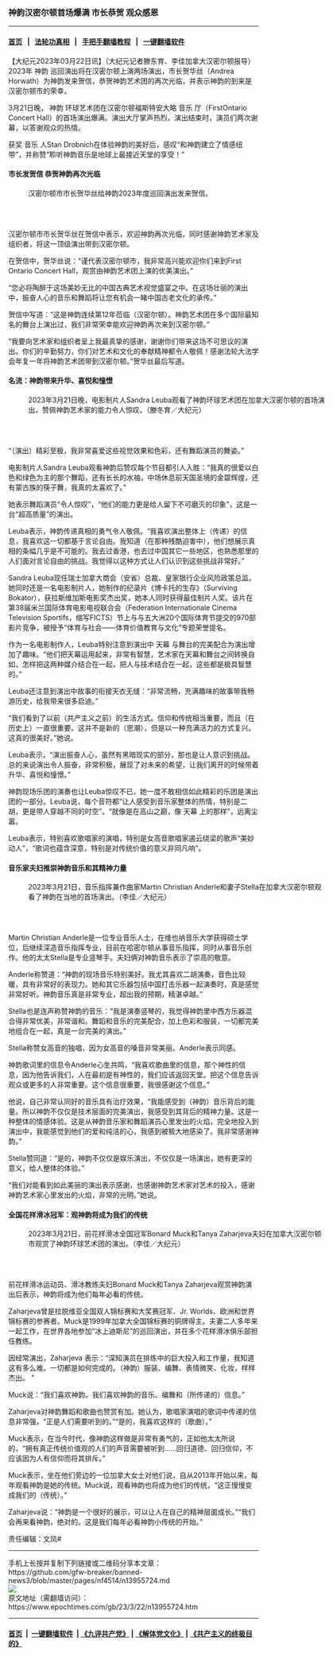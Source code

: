 ### 神韵汉密尔顿首场爆满 市长恭贺 观众感恩
------------------------

#### [首页](https://github.com/gfw-breaker/banned-news3/blob/master/README.md) &nbsp;&nbsp;|&nbsp;&nbsp; [法轮功真相](https://github.com/begood0513/basic/blob/master/README.md)  &nbsp;&nbsp;|&nbsp;&nbsp; [手把手翻墙教程](https://github.com/gfw-breaker/guides/wiki)  &nbsp;&nbsp;|&nbsp;&nbsp; [一键翻墙软件](https://github.com/gfw-breaker/nogfw/blob/master/README.md)  



<div><p>
 【大纪元2023年03月22日讯】（大纪元记者滕东育、李佳加拿大汉密尔顿报导）2023年
 <ok href="https://www.epochtimes.com/gb/tag/%E7%A5%9E%E9%9F%B5.html">
  神韵
 </ok>
 巡回演出将在汉密尔顿上演两场演出，市长贺华丝（Andrea Horwath）为神韵发来贺信，恭贺神韵艺术团的再次光临，并表示神韵的到来是汉密尔顿市的荣幸。
</p>
<p>
 3月21日晚，
 <ok href="https://www.epochtimes.com/gb/tag/%E7%A5%9E%E9%9F%B5.html">
  神韵
 </ok>
 环球艺术团在汉密尔顿福斯特安大略
 <ok href="https://www.epochtimes.com/gb/tag/%E9%9F%B3%E4%B9%90.html">
  音乐
 </ok>
 厅（FirstOntario Concert Hall）的首场演出爆满。演出大厅掌声热烈，演出结束时，演员们两次谢幕，以答谢观众的热情。
</p>
<p>
 获奖
 <ok href="https://www.epochtimes.com/gb/tag/%E9%9F%B3%E4%B9%90.html">
  音乐
 </ok>
 人Stan Drobnich在体验神韵的美好后，感叹“和神韵建立了情感纽带”，并称赞“聆听神韵音乐是地球上最接近天堂的享受！”
</p>
<h4>
 市长发贺信 恭贺神韵再次光临
</h4>
<figure aria-describedby="caption-attachment-13955729" class="wp-caption aligncenter" id="attachment_13955729" style="width: 463px">
 <ok href=" https://i.epochtimes.com/assets/uploads/2023/03/id13955729-2303212343221886.jpg" rel="noreferrer noopener" target="_blank">
  <img alt="" class="size-full wp-image-13955729" src="https://i.epochtimes.com/assets/uploads/2023/03/id13955729-2303212343221886.jpg"/>
 </ok>
 <br/><figcaption class="wp-caption-text" id="caption-attachment-13955729">
  汉密尔顿市市长贺华丝给神韵2023年度巡回演出发来贺信。
 </figcaption><br/>
</figure><br/>
<p>
 汉密尔顿市市长贺华丝在贺信中表示，欢迎神韵再次光临，同时感谢神韵艺术家及组织者，将这一顶级演出带到汉密尔顿。
</p>
<p>
 在贺信中，贺华丝说：“谨代表汉密尔顿市，我非常高兴能欢迎你们来到First Ontario Concert Hall，观赏由神韵艺术团上演的优美演出。”
</p>
<p>
 “您必将陶醉于这场美妙无比的中国古典艺术视觉盛宴之中。在这场壮丽的演出中，振奋人心的音乐和舞蹈将让您有机会一睹中国古老文化的承传。”
</p>
<p>
 贺信中写道：“这是神韵连续第12年莅临（汉密尔顿）。神韵艺术团在多个国际最知名的舞台上演出过，我们非常荣幸能欢迎神韵再次来到汉密尔顿。”
</p>
<p>
 “我要向艺术家和组织者呈上我最真挚的感谢，谢谢你们带来这场不可思议的演出。你们的辛勤努力，你们对艺术和文化的奉献精神都令人敬佩！感谢法轮大法学会年复一年将神韵艺术团带到汉密尔顿。”贺华丝最后写道。
</p>
<h4>
 名流：神韵带来升华、喜悦和憧憬
</h4>
<figure aria-describedby="caption-attachment-13955726" class="wp-caption aligncenter" id="attachment_13955726" style="width: 600px">
 <ok href="https://i.epochtimes.com/assets/uploads/2023/03/id13955726-2303212333341886.jpg" target="_blank">
  <img alt="" class="size-large wp-image-13955726" src="https://i.epochtimes.com/assets/uploads/2023/03/id13955726-2303212333341886-600x400.jpg"/>
 </ok>
 <br/><figcaption class="wp-caption-text" id="caption-attachment-13955726">
  2023年3月21日晚，电影制片人Sandra Leuba观看了神韵环球艺术团在加拿大汉密尔顿的首场演出，赞佩神韵艺术家的能力令人惊叹。（滕冬育／大纪元）
 </figcaption><br/>
</figure><br/>
<p>
 “（演出）精彩至极，我非常喜爱这些视觉效果和色彩，还有舞蹈演员的舞姿。”
</p>
<p>
 电影制片人Sandra Leuba观看神韵后赞叹每个节目都引人入胜：“我真的很爱以白色和绿色为主的那个舞蹈，还有长长的水袖，中场休息前天国圣境的金碧辉煌，还有蒙古族的筷子舞，我真的太喜欢了。”
</p>
<p>
 她表示舞蹈演员“令人惊叹”，“他们的能力更是给人留下不可磨灭的印象”，这是一台“超高质量”的演出。
</p>
<p>
 Leuba表示，神韵传递真相的勇气令人敬佩。“我喜欢演出整体上（传递）的信息，我喜欢这一切都基于言论自由。我知道（在那种残酷迫害中），他们想展示真相的条幅几乎是不可能的。我去过香港，也去过中国其它一些地区，也熟悉那里的人们面对言论自由的挑战。我觉得以这种方式让人们认识到这些挑战非常好。”
</p>
<p>
 Sandra Leuba现任瑞士加拿大商会（安省）总裁、皇家银行企业风险政策总监。她同时还是一名电影制片人，她制作的纪录片《博卡托的生存》（Surviving Bokator），获拉斯维加斯电影奖杰出奖，她本人同时获得最佳制片人奖。该片在第38届米兰国际体育电影电视联合会（Federation Internationale Cinema Television Sportifs，缩写FICTS）节上与与五大洲20个国际体育节提交的970部影片竞争，被授予“体育与社会——体育价值教育与文化”专题荣誉提名。
</p>
<p>
 作为一名电影制作人，Leuba特别注意到演出中
 <ok href="https://www.epochtimes.com/gb/tag/%E5%A4%A9%E5%B9%95.html">
  天幕
 </ok>
 与舞台的完美配合为演出增加了趣味。“他们把天幕运用起来，非常有智慧，艺术家在天幕和舞台之间转换自如，怎样把这两种媒介结合在一起，把人与技术结合在一起，这些都是极具智慧的。”
</p>
<p>
 Leuba还注意到演出中故事的衔接天衣无缝：“非常流畅，充满趣味的故事带我畅游历史，给我带来很多启迪。”
</p>
<p>
 “我们看到了以前（共产主义之前）的生活方式。信仰和传统相当重要，而且（在历史上）一直很重要。这并不是新的（思潮），但是以一种充满活力的方式复兴。这真的很美好。”她说。
</p>
<p>
 Leuba表示，“演出振奋人心，虽然有黑暗现实的部分，那也是让人意识到挑战。总的来说演出令人振奋，非常积极，展现了对未来的希望，让我们离开的时候带着升华、喜悦和憧憬。”
</p>
<p>
 神韵现场乐团的演奏也让Leuba惊叹不已，她一度不敢相信如此精彩的乐团是演出团的一部分。Leuba说，每个音符都“让人感受到音乐家整体的热情，特别是二胡，更是带人穿越不同的时空”。“就像是在高山之巅，像
 <ok href="https://www.epochtimes.com/gb/tag/%E5%A4%A9%E5%B9%95.html">
  天幕
 </ok>
 上的那样”，远离尘嚣。
</p>
<p>
 Leuba表示，特别喜欢歌唱家的演唱，特别是女高音歌唱家遏云绕梁的歌声“美妙动人”，“歌词也蕴含深意，特别是对传统价值的意义非同凡响”。
</p>
<h4>
 音乐家夫妇推崇神韵音乐和其精神力量
</h4>
<figure aria-describedby="caption-attachment-13955730" class="wp-caption aligncenter" id="attachment_13955730" style="width: 600px">
 <ok href=" https://i.epochtimes.com/assets/uploads/2023/03/id13955730-2303212333281886-600x400.jpg" rel="noreferrer noopener" target="_blank">
  <img alt="" class="size-large wp-image-13955730" src="https://i.epochtimes.com/assets/uploads/2023/03/id13955730-2303212333281886-600x400.jpg"/>
 </ok>
 <br/><figcaption class="wp-caption-text" id="caption-attachment-13955730">
  2023年3月21日，音乐指挥兼作曲家Martin Christian Anderle和妻子Stella在加拿大汉密尔顿观看了神韵在当地的首场演出。（李佳／大纪元）
 </figcaption><br/>
</figure><br/>
<p>
 Martin Christian Anderle是一位专业音乐人士，在维也纳音乐大学获得硕士学位，后继续深造音乐指挥专业，目前在哈密尔顿从事音乐指挥，同时从事音乐创作。他的太太Stella是专业竖琴手。夫妇俩对神韵音乐表示了崇高的敬意。
</p>
<p>
 Anderle称赞道：“神韵的现场音乐特别美好。我尤其喜欢二胡演奏，音色比较暖，具有非常好的表现力。她和其它乐器包括中国打击乐器一起演奏时，真是感觉非常好听。神韵音乐真是非常专业，超出我的预期，精湛卓越。”
</p>
<p>
 Stella也是连声称赞神韵的音乐：“我是演奏竖琴的，我觉得神韵里中西方乐器混合得非常优美，非常谐和。舞蹈和音乐的完美配合，加上色彩和服装，一切都完美地组合在一起，真是一台完美的演出。”
</p>
<p>
 Stella称赞女高音的独唱，因为女高音的嗓音非常美丽。Anderle表示同感。
</p>
<p>
 神韵歌词里的信息令Anderle心生共鸣，“我喜欢歌曲里的信息，那个神性的信息，因为他告诉我们，人在最初是有神性的，我们应该返回天堂。把这个信息告诉观众或更多的人非常重要。这个信息很重要，我很感谢这个信息。”
</p>
<p>
 他说，自己非常认同好的音乐具有治疗效果，“我能感受到（神韵）音乐背后的能量。所以神韵不仅仅是技术层面的完美演出，我感受到其背后的精神力量。这是一种整体的情感体验。这是从神韵音乐家和舞蹈演员心里发出的火焰，完全地投入到演出中，我能感觉到他们的爱和纯洁的心，我感到被极大地感染了。我非常感谢神韵。”
</p>
<p>
 Stella赞同道：“是的，神韵不仅仅是娱乐演出，不仅仅是一场演出，她有更深的意义，给人整体的体验。”
</p>
<p>
 “我们对能看到如此美丽的演出表示感谢，也感谢神韵艺术家对艺术的投入，感谢神韵艺术家心里发出的火焰，非常的光明。”她说。
</p>
<h4>
 全国花样滑冰冠军：观神韵将成为我们的传统
</h4>
<figure aria-describedby="caption-attachment-13955731" class="wp-caption aligncenter" id="attachment_13955731" style="width: 600px">
 <ok href=" https://i.epochtimes.com/assets/uploads/2023/03/id13955731-2303212340371886-600x400.jpg" rel="noreferrer noopener" target="_blank">
  <img alt="" class="size-large wp-image-13955731" src="https://i.epochtimes.com/assets/uploads/2023/03/id13955731-2303212340371886-600x400.jpg"/>
 </ok>
 <br/><figcaption class="wp-caption-text" id="caption-attachment-13955731">
  2023年3月21日，前花样滑冰全国冠军Bonard Muck和Tanya Zaharjeva夫妇在加拿大汉密尔顿市观赏了神韵环球艺术团的演出。（李佳／大纪元）
 </figcaption><br/>
</figure><br/>
<p>
 前花样滑冰运动员、滑冰教练夫妇Bonard Muck和Tanya Zaharjeva观赏神韵演出后表示，神韵将成为他们每年必看的传统。
</p>
<p>
 Zaharjeva曾是拉脱维亚全国双人锦标赛和大奖赛冠军、Jr. Worlds、欧洲和世界锦标赛的参赛者。Muck是1999年加拿大全国锦标赛的铜牌得主。夫妻二人多年来一起工作，在世界各地参加“冰上迪斯尼”的巡回演出，并在多个花样滑冰俱乐部担任教练。
</p>
<p class="p1">
 <span class="s1">
  因经常演出，Zaharjeva
 </span>
 表示：“深知演员在排练中的巨大投入和工作量，我知道这有多么难。一切都是如何完成的。（神韵）服装、编舞、表情微笑、化妆，样样杰出。
 <span class="s1">
  ”
 </span>
</p>
<p>
 Muck说：“我们喜欢神韵。我们喜欢神韵的音乐、编舞和（所传递的）信息。”
</p>
<p>
 Zaharjeva对神韵舞蹈和歌曲也赞赏有加。她认为，歌唱家演唱的歌词中传递的信息非常强，“正是人们需要听到的。”“是的，我喜欢这样的（歌曲）。”
</p>
<p>
 Muck表示，在当今时代，像神韵这样做是非常有勇气的，正如他太太所说的，“拥有真正传统价值观的人们的声音需要被听到……回归道德、回归信仰，不应该因为人有信仰而将其排斥。”
</p>
<p>
 Muck表示，坐在他们旁边的一位加拿大女士对他们说，自从2013年开始以来，每年观看神韵是她的传统。Muck说，观看神韵也将成为他们的传统，“这正慢慢变成我们的（传统）。”
</p>
<p>
 Zaharjeva说：“神韵是一个很好的展示，可以让人在自己的精神层面成长。”“我们会再来看神韵，绝对的。这是我们每年必看神韵小传统的开始。”
</p>
<p>
 责任编辑：文凤#
</p>
</div>
<hr/>
手机上长按并复制下列链接或二维码分享本文章：<br/>
https://github.com/gfw-breaker/banned-news3/blob/master/pages/nf4514/n13955724.md <br/>
<a href='https://github.com/gfw-breaker/banned-news3/blob/master/pages/nf4514/n13955724.md'><img src='https://github.com/gfw-breaker/banned-news3/blob/master/pages/nf4514/n13955724.md.png'/></a> <br/>
原文地址（需翻墙访问）：https://www.epochtimes.com/gb/23/3/22/n13955724.htm


------------------------
#### [首页](https://github.com/gfw-breaker/banned-news3/blob/master/README.md) &nbsp;|&nbsp; [一键翻墙软件](https://github.com/gfw-breaker/nogfw/blob/master/README.md) &nbsp;| [《九评共产党》](https://github.com/gfw-breaker/9ping.md/blob/master/README.md#九评之一评共产党是什么) | [《解体党文化》](https://github.com/gfw-breaker/jtdwh.md/blob/master/README.md) | [《共产主义的终极目的》](https://github.com/gfw-breaker/gczydzjmd.md/blob/master/README.md)


<img src='http://gfw-breaker.win/banned-news3/pages/nf4514/n13955724.md' width='0px' height='0px'/>